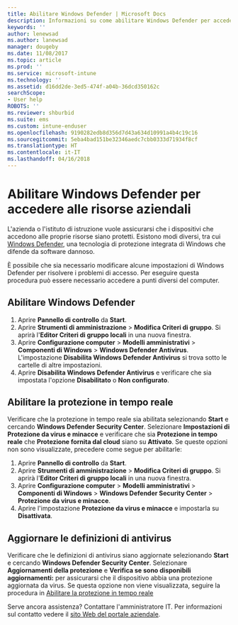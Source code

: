 ```yaml
---
title: Abilitare Windows Defender | Microsoft Docs
description: Informazioni su come abilitare Windows Defender per accedere alle risorse aziendali.
keywords: ''
author: lenewsad
ms.author: lanewsad
manager: dougeby
ms.date: 11/08/2017
ms.topic: article
ms.prod: ''
ms.service: microsoft-intune
ms.technology: ''
ms.assetid: d16dd2de-3ed5-474f-a04b-36dcd350162c
searchScope:
- User help
ROBOTS: ''
ms.reviewer: shburbid
ms.suite: ems
ms.custom: intune-enduser
ms.openlocfilehash: 9190282edb8d356d7d43a634d10991a4b4c19c16
ms.sourcegitcommit: 5eba4bad151be32346aedc7cbb0333d71934f8cf
ms.translationtype: HT
ms.contentlocale: it-IT
ms.lasthandoff: 04/16/2018
---
```

# <a name="turn-on-windows-defender-to-access-company-resources"></a>Abilitare Windows Defender per accedere alle risorse aziendali

L'azienda o l'istituto di istruzione vuole assicurarsi che i dispositivi che accedono alle proprie risorse siano protetti. Esistono modi diversi, tra cui [Windows Defender](https://www.microsoft.com/safety/pc-security/windows-defender.aspx), una tecnologia di protezione integrata di Windows che difende da software dannoso.

È possibile che sia necessario modificare alcune impostazioni di Windows Defender per risolvere i problemi di accesso. Per eseguire questa procedura può essere necessario accedere a punti diversi del computer.

## <a name="turn-on-windows-defender"></a>Abilitare Windows Defender

1. Aprire **Pannello di controllo** da **Start**.
2. Aprire **Strumenti di amministrazione** > **Modifica Criteri di gruppo**. Si aprirà l'**Editor Criteri di gruppo locali** in una nuova finestra.
3. Aprire **Configurazione computer** > **Modelli amministrativi** > **Componenti di Windows** > **Windows Defender Antivirus**. L'impostazione **Disabilita Windows Defender Antivirus** si trova sotto le cartelle di altre impostazioni. 
4. Aprire **Disabilita Windows Defender Antivirus** e verificare che sia impostata l'opzione **Disabilitato** o **Non configurato**.

## <a name="turn-on-real-time-protection"></a>Abilitare la protezione in tempo reale

Verificare che la protezione in tempo reale sia abilitata selezionando **Start** e cercando **Windows Defender Security Center**. Selezionare **Impostazioni di Protezione da virus e minacce** e verificare che sia **Protezione in tempo reale** che **Protezione fornita dal cloud** siano su **Attivato**. Se queste opzioni non sono visualizzate, precedere come segue per abilitarle:

1. Aprire **Pannello di controllo** da **Start**.
2. Aprire **Strumenti di amministrazione** > **Modifica Criteri di gruppo**. Si aprirà l'**Editor Criteri di gruppo locali** in una nuova finestra.
3. Aprire **Configurazione computer** > **Modelli amministrativi** > **Componenti di Windows** > **Windows Defender Security Center** > **Protezione da virus e minacce**.
4. Aprire l'impostazione **Protezione da virus e minacce** e impostarla su **Disattivata**.

## <a name="update-your-antivirus-definitions"></a>Aggiornare le definizioni di antivirus

Verificare che le definizioni di antivirus siano aggiornate selezionando **Start** e cercando **Windows Defender Security Center**. Selezionare **Aggiornamenti della protezione** e **Verifica se sono disponibili aggiornamenti:** per assicurarsi che il dispositivo abbia una protezione aggiornata da virus. Se questa opzione non viene visualizzata, seguire la procedura in [Abilitare la protezione in tempo reale](turn-on-defender-windows.md#turn-on-real-time-protection)

Serve ancora assistenza? Contattare l'amministratore IT. Per informazioni sul contatto vedere il [sito Web del portale aziendale](https://portal.manage.microsoft.com#HelpDeskDialog).
